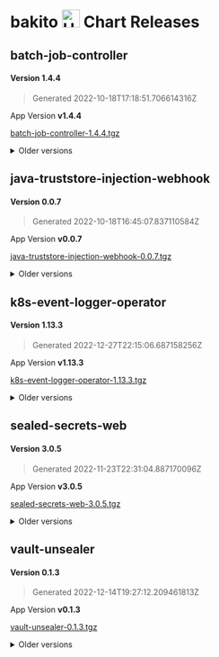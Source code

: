 # bakito <img src="https://helm.sh/img/helm.svg" alt="Helm" style="width:32px;"/> Chart Releases

## batch-job-controller

#### Version **1.4.4**

> Generated 2022-10-18T17:18:51.706614316Z

App Version **v1.4.4**

[batch-job-controller-1.4.4.tgz](https://github.com/bakito/helm-charts/releases/download/batch-job-controller-1.4.4/batch-job-controller-1.4.4.tgz)


<details>
  <summary>Older versions</summary>
  <br/><br/>
  <h4>Version <strong>1.4.3</strong></h4>

  <blockquote><p>Generated 2022-07-07T11:32:41.376363512Z</p></blockquote>

  <p>App Version <strong>v1.4.3</strong></p>
  <a href="https://github.com/bakito/helm-charts/releases/download/batch-job-controller-1.4.3/batch-job-controller-1.4.3.tgz">batch-job-controller-1.4.3.tgz</a>


  <br/><br/>
  <h4>Version <strong>1.4.2</strong></h4>

  <blockquote><p>Generated 2022-07-06T21:02:54.495782593Z</p></blockquote>

  <p>App Version <strong>v1.4.2</strong></p>
  <a href="https://github.com/bakito/helm-charts/releases/download/batch-job-controller-1.4.2/batch-job-controller-1.4.2.tgz">batch-job-controller-1.4.2.tgz</a>


  <br/><br/>
  <h4>Version <strong>1.4.1</strong></h4>

  <blockquote><p>Generated 2022-07-06T07:00:45.618623641Z</p></blockquote>

  <p>App Version <strong>v1.4.1</strong></p>
  <a href="https://github.com/bakito/helm-charts/releases/download/batch-job-controller-1.4.1/batch-job-controller-1.4.1.tgz">batch-job-controller-1.4.1.tgz</a>


  <br/><br/>
  <h4>Version <strong>1.4.0</strong></h4>

  <blockquote><p>Generated 2022-07-05T20:53:31.309596588Z</p></blockquote>

  <p>App Version <strong>v1.4.0</strong></p>
  <a href="https://github.com/bakito/helm-charts/releases/download/batch-job-controller-1.4.0/batch-job-controller-1.4.0.tgz">batch-job-controller-1.4.0.tgz</a>


  <br/><br/>
  <h4>Version <strong>1.3.0</strong></h4>

  <blockquote><p>Generated 2021-12-27T21:22:39.090378347Z</p></blockquote>

  <p>App Version <strong>v1.3.0</strong></p>
  <a href="https://github.com/bakito/helm-charts/releases/download/batch-job-controller-1.3.0/batch-job-controller-1.3.0.tgz">batch-job-controller-1.3.0.tgz</a>


  <br/><br/>
  <h4>Version <strong>1.2.4</strong></h4>

  <blockquote><p>Generated 2021-12-24T10:35:37.144675166Z</p></blockquote>

  <p>App Version <strong>v1.2.4</strong></p>
  <a href="https://github.com/bakito/helm-charts/releases/download/batch-job-controller-1.2.4/batch-job-controller-1.2.4.tgz">batch-job-controller-1.2.4.tgz</a>


  <br/><br/>
  <h4>Version <strong>1.2.3</strong></h4>

  <blockquote><p>Generated 2021-12-23T15:54:45.008016147Z</p></blockquote>

  <p>App Version <strong>v1.2.3</strong></p>
  <a href="https://github.com/bakito/helm-charts/releases/download/batch-job-controller-1.2.3/batch-job-controller-1.2.3.tgz">batch-job-controller-1.2.3.tgz</a>


  <br/><br/>
  <h4>Version <strong>1.2.2</strong></h4>

  <blockquote><p>Generated 2021-12-09T17:45:31.181095577Z</p></blockquote>

  <p>App Version <strong>v1.2.2</strong></p>
  <a href="https://github.com/bakito/helm-charts/releases/download/batch-job-controller-1.2.2/batch-job-controller-1.2.2.tgz">batch-job-controller-1.2.2.tgz</a>


  <br/><br/>
  <h4>Version <strong>1.2.1</strong></h4>

  <blockquote><p>Generated 2021-12-08T14:25:48.407917725Z</p></blockquote>

  <p>App Version <strong>v1.2.1</strong></p>
  <a href="https://github.com/bakito/helm-charts/releases/download/batch-job-controller-1.2.1/batch-job-controller-1.2.1.tgz">batch-job-controller-1.2.1.tgz</a>


  <br/><br/>
  <h4>Version <strong>1.2.0</strong></h4>

  <blockquote><p>Generated 2021-12-07T12:12:04.710022445Z</p></blockquote>

  <p>App Version <strong>v1.2.0</strong></p>
  <a href="https://github.com/bakito/helm-charts/releases/download/batch-job-controller-1.2.0/batch-job-controller-1.2.0.tgz">batch-job-controller-1.2.0.tgz</a>


  <br/><br/>
  <h4>Version <strong>1.1.3</strong></h4>

  <blockquote><p>Generated 2021-12-06T22:26:45.912669097Z</p></blockquote>

  <p>App Version <strong>v1.1.3</strong></p>
  <a href="https://github.com/bakito/helm-charts/releases/download/batch-job-controller-1.1.3/batch-job-controller-1.1.3.tgz">batch-job-controller-1.1.3.tgz</a>


  <br/><br/>
  <h4>Version <strong>1.1.2</strong></h4>

  <blockquote><p>Generated 2021-11-05T00:09:17.692082079Z</p></blockquote>

  <p>App Version <strong>v1.1.2</strong></p>
  <a href="https://github.com/bakito/helm-charts/releases/download/batch-job-controller-1.1.2/batch-job-controller-1.1.2.tgz">batch-job-controller-1.1.2.tgz</a>


  <br/><br/>
  <h4>Version <strong>v1.1.1</strong></h4>

  <blockquote><p>Generated 2021-08-25T20:30:58.869775403+02:00</p></blockquote>

  <p>App Version <strong>v1.1.1</strong></p>
  <a href="https://github.com/bakito/helm-charts/releases/download/batch-job-controller-v1.1.1/batch-job-controller-v1.1.1.tgz">batch-job-controller-v1.1.1.tgz</a>
</details>

## java-truststore-injection-webhook

#### Version **0.0.7**

> Generated 2022-10-18T16:45:07.837110584Z

App Version **v0.0.7**

[java-truststore-injection-webhook-0.0.7.tgz](https://github.com/bakito/helm-charts/releases/download/java-truststore-injection-webhook-0.0.7/java-truststore-injection-webhook-0.0.7.tgz)


<details>
  <summary>Older versions</summary>
  <br/><br/>
  <h4>Version <strong>0.0.6</strong></h4>

  <blockquote><p>Generated 2022-09-22T16:27:34.249460025Z</p></blockquote>

  <p>App Version <strong>v0.0.6</strong></p>
  <a href="https://github.com/bakito/helm-charts/releases/download/java-truststore-injection-webhook-0.0.6/java-truststore-injection-webhook-0.0.6.tgz">java-truststore-injection-webhook-0.0.6.tgz</a>


  <br/><br/>
  <h4>Version <strong>0.0.5</strong></h4>

  <blockquote><p>Generated 2021-11-03T20:35:32.141602152Z</p></blockquote>

  <p>App Version <strong>v0.0.5</strong></p>
  <a href="https://github.com/bakito/helm-charts/releases/download/java-truststore-injection-webhook-0.0.5/java-truststore-injection-webhook-0.0.5.tgz">java-truststore-injection-webhook-0.0.5.tgz</a>


  <br/><br/>
  <h4>Version <strong>0.0.4</strong></h4>

  <blockquote><p>Generated 2021-11-02T09:33:11.013027346Z</p></blockquote>

  <p>App Version <strong>v0.0.4</strong></p>
  <a href="https://github.com/bakito/helm-charts/releases/download/java-truststore-injection-webhook-0.0.4/java-truststore-injection-webhook-0.0.4.tgz">java-truststore-injection-webhook-0.0.4.tgz</a>


  <br/><br/>
  <h4>Version <strong>0.0.2</strong></h4>

  <blockquote><p>Generated 2021-10-30T13:16:26.566426629Z</p></blockquote>

  <p>App Version <strong>v0.0.2</strong></p>
  <a href="https://github.com/bakito/helm-charts/releases/download/java-truststore-injection-webhook-0.0.2/java-truststore-injection-webhook-0.0.2.tgz">java-truststore-injection-webhook-0.0.2.tgz</a>
</details>

## k8s-event-logger-operator

#### Version **1.13.3**

> Generated 2022-12-27T22:15:06.687158256Z

App Version **v1.13.3**

[k8s-event-logger-operator-1.13.3.tgz](https://github.com/bakito/helm-charts/releases/download/k8s-event-logger-operator-1.13.3/k8s-event-logger-operator-1.13.3.tgz)


<details>
  <summary>Older versions</summary>
  <br/><br/>
  <h4>Version <strong>1.13.2</strong></h4>

  <blockquote><p>Generated 2022-12-27T21:56:57.358814432Z</p></blockquote>

  <p>App Version <strong>v1.13.2</strong></p>
  <a href="https://github.com/bakito/helm-charts/releases/download/k8s-event-logger-operator-1.13.2/k8s-event-logger-operator-1.13.2.tgz">k8s-event-logger-operator-1.13.2.tgz</a>


  <br/><br/>
  <h4>Version <strong>1.13.1</strong></h4>

  <blockquote><p>Generated 2022-12-27T20:53:11.534751961Z</p></blockquote>

  <p>App Version <strong>v1.13.1</strong></p>
  <a href="https://github.com/bakito/helm-charts/releases/download/k8s-event-logger-operator-1.13.1/k8s-event-logger-operator-1.13.1.tgz">k8s-event-logger-operator-1.13.1.tgz</a>


  <br/><br/>
  <h4>Version <strong>1.12.0</strong></h4>

  <blockquote><p>Generated 2022-12-24T08:31:22.787267833Z</p></blockquote>

  <p>App Version <strong>v1.12.0</strong></p>
  <a href="https://github.com/bakito/helm-charts/releases/download/k8s-event-logger-operator-1.12.0/k8s-event-logger-operator-1.12.0.tgz">k8s-event-logger-operator-1.12.0.tgz</a>


  <br/><br/>
  <h4>Version <strong>1.11.1</strong></h4>

  <blockquote><p>Generated 2022-12-09T09:02:35.818105071Z</p></blockquote>

  <p>App Version <strong>v1.11.1</strong></p>
  <a href="https://github.com/bakito/helm-charts/releases/download/k8s-event-logger-operator-1.11.1/k8s-event-logger-operator-1.11.1.tgz">k8s-event-logger-operator-1.11.1.tgz</a>


  <br/><br/>
  <h4>Version <strong>1.11.0</strong></h4>

  <blockquote><p>Generated 2022-11-22T18:19:52.214988123Z</p></blockquote>

  <p>App Version <strong>v1.11.0</strong></p>
  <a href="https://github.com/bakito/helm-charts/releases/download/k8s-event-logger-operator-1.11.0/k8s-event-logger-operator-1.11.0.tgz">k8s-event-logger-operator-1.11.0.tgz</a>


  <br/><br/>
  <h4>Version <strong>1.10.2</strong></h4>

  <blockquote><p>Generated 2022-10-18T16:30:37.589528283Z</p></blockquote>

  <p>App Version <strong>v1.10.2</strong></p>
  <a href="https://github.com/bakito/helm-charts/releases/download/k8s-event-logger-operator-1.10.2/k8s-event-logger-operator-1.10.2.tgz">k8s-event-logger-operator-1.10.2.tgz</a>


  <br/><br/>
  <h4>Version <strong>1.10.1</strong></h4>

  <blockquote><p>Generated 2022-05-30T14:29:49.732531154Z</p></blockquote>

  <p>App Version <strong>v1.10.1</strong></p>
  <a href="https://github.com/bakito/helm-charts/releases/download/k8s-event-logger-operator-1.10.1/k8s-event-logger-operator-1.10.1.tgz">k8s-event-logger-operator-1.10.1.tgz</a>


  <br/><br/>
  <h4>Version <strong>1.10.0</strong></h4>

  <blockquote><p>Generated 2022-05-30T14:27:25.555184234Z</p></blockquote>

  <p>App Version <strong>v1.10.0</strong></p>
  <a href="https://github.com/bakito/helm-charts/releases/download/k8s-event-logger-operator-1.10.0/k8s-event-logger-operator-1.10.0.tgz">k8s-event-logger-operator-1.10.0.tgz</a>


  <br/><br/>
  <h4>Version <strong>1.9.4</strong></h4>

  <blockquote><p>Generated 2022-02-04T07:41:06.256241598Z</p></blockquote>

  <p>App Version <strong>v1.9.4</strong></p>
  <a href="https://github.com/bakito/helm-charts/releases/download/k8s-event-logger-operator-1.9.4/k8s-event-logger-operator-1.9.4.tgz">k8s-event-logger-operator-1.9.4.tgz</a>


  <br/><br/>
  <h4>Version <strong>1.9.3</strong></h4>

  <blockquote><p>Generated 2022-02-04T07:33:13.840257274Z</p></blockquote>

  <p>App Version <strong>v1.9.3</strong></p>
  <a href="https://github.com/bakito/helm-charts/releases/download/k8s-event-logger-operator-1.9.3/k8s-event-logger-operator-1.9.3.tgz">k8s-event-logger-operator-1.9.3.tgz</a>


  <br/><br/>
  <h4>Version <strong>1.9.2</strong></h4>

  <blockquote><p>Generated 2022-02-03T17:17:11.954294538Z</p></blockquote>

  <p>App Version <strong>v1.9.2</strong></p>
  <a href="https://github.com/bakito/helm-charts/releases/download/k8s-event-logger-operator-1.9.2/k8s-event-logger-operator-1.9.2.tgz">k8s-event-logger-operator-1.9.2.tgz</a>


  <br/><br/>
  <h4>Version <strong>1.9.1</strong></h4>

  <blockquote><p>Generated 2022-02-02T22:13:24.993847833Z</p></blockquote>

  <p>App Version <strong>v1.9.1</strong></p>
  <a href="https://github.com/bakito/helm-charts/releases/download/k8s-event-logger-operator-1.9.1/k8s-event-logger-operator-1.9.1.tgz">k8s-event-logger-operator-1.9.1.tgz</a>


  <br/><br/>
  <h4>Version <strong>1.9.0</strong></h4>

  <blockquote><p>Generated 2022-02-02T15:41:51.90439579Z</p></blockquote>

  <p>App Version <strong>v1.9.0</strong></p>
  <a href="https://github.com/bakito/helm-charts/releases/download/k8s-event-logger-operator-1.9.0/k8s-event-logger-operator-1.9.0.tgz">k8s-event-logger-operator-1.9.0.tgz</a>


  <br/><br/>
  <h4>Version <strong>1.8.2</strong></h4>

  <blockquote><p>Generated 2021-11-05T00:02:25.182569646Z</p></blockquote>

  <p>App Version <strong>v1.8.2</strong></p>
  <a href="https://github.com/bakito/helm-charts/releases/download/k8s-event-logger-operator-1.8.2/k8s-event-logger-operator-1.8.2.tgz">k8s-event-logger-operator-1.8.2.tgz</a>


  <br/><br/>
  <h4>Version <strong>1.8.1</strong></h4>

  <blockquote><p>Generated 2021-08-25T19:01:09.43622615+02:00</p></blockquote>

  <p>App Version <strong>1.8.1</strong></p>
  <a href="https://github.com/bakito/helm-charts/releases/download/k8s-event-logger-operator-1.8.1/k8s-event-logger-operator-1.8.1.tgz">k8s-event-logger-operator-1.8.1.tgz</a>
</details>

## sealed-secrets-web

#### Version **3.0.5**

> Generated 2022-11-23T22:31:04.887170096Z

App Version **v3.0.5**

[sealed-secrets-web-3.0.5.tgz](https://github.com/bakito/helm-charts/releases/download/sealed-secrets-web-3.0.5/sealed-secrets-web-3.0.5.tgz)


<details>
  <summary>Older versions</summary>
  <br/><br/>
  <h4>Version <strong>3.0.4</strong></h4>

  <blockquote><p>Generated 2022-11-23T19:37:55.567088336Z</p></blockquote>

  <p>App Version <strong>v3.0.4</strong></p>
  <a href="https://github.com/bakito/helm-charts/releases/download/sealed-secrets-web-3.0.4/sealed-secrets-web-3.0.4.tgz">sealed-secrets-web-3.0.4.tgz</a>


  <br/><br/>
  <h4>Version <strong>3.0.3</strong></h4>

  <blockquote><p>Generated 2022-11-23T14:18:00.036136629Z</p></blockquote>

  <p>App Version <strong>v3.0.3</strong></p>
  <a href="https://github.com/bakito/helm-charts/releases/download/sealed-secrets-web-3.0.3/sealed-secrets-web-3.0.3.tgz">sealed-secrets-web-3.0.3.tgz</a>


  <br/><br/>
  <h4>Version <strong>3.0.2</strong></h4>

  <blockquote><p>Generated 2022-11-23T13:07:26.775120051Z</p></blockquote>

  <p>App Version <strong>v3.0.2</strong></p>
  <a href="https://github.com/bakito/helm-charts/releases/download/sealed-secrets-web-3.0.2/sealed-secrets-web-3.0.2.tgz">sealed-secrets-web-3.0.2.tgz</a>


  <br/><br/>
  <h4>Version <strong>3.0.0</strong></h4>

  <blockquote><p>Generated 2022-11-19T18:30:13.005204347Z</p></blockquote>

  <p>App Version <strong>v3.0.0</strong></p>
  <a href="https://github.com/bakito/helm-charts/releases/download/sealed-secrets-web-3.0.0/sealed-secrets-web-3.0.0.tgz">sealed-secrets-web-3.0.0.tgz</a>


  <br/><br/>
  <h4>Version <strong>3.0.0-pre</strong></h4>

  <blockquote><p>Generated 2022-11-18T18:01:09.610745936Z</p></blockquote>

  <p>App Version <strong>v3.0.0-pre</strong></p>
  <a href="https://github.com/bakito/helm-charts/releases/download/sealed-secrets-web-3.0.0-pre/sealed-secrets-web-3.0.0-pre.tgz">sealed-secrets-web-3.0.0-pre.tgz</a>


  <br/><br/>
  <h4>Version <strong>2.8.3</strong></h4>

  <blockquote><p>Generated 2022-10-24T06:24:15.220427048Z</p></blockquote>

  <p>App Version <strong>v2.8.3</strong></p>
  <a href="https://github.com/bakito/helm-charts/releases/download/sealed-secrets-web-2.8.3/sealed-secrets-web-2.8.3.tgz">sealed-secrets-web-2.8.3.tgz</a>


  <br/><br/>
  <h4>Version <strong>2.8.2</strong></h4>

  <blockquote><p>Generated 2022-10-18T13:39:23.474272967Z</p></blockquote>

  <p>App Version <strong>v2.8.2</strong></p>
  <a href="https://github.com/bakito/helm-charts/releases/download/sealed-secrets-web-2.8.2/sealed-secrets-web-2.8.2.tgz">sealed-secrets-web-2.8.2.tgz</a>


  <br/><br/>
  <h4>Version <strong>2.8.1</strong></h4>

  <blockquote><p>Generated 2022-10-01T19:18:42.966283012Z</p></blockquote>

  <p>App Version <strong>v2.8.1</strong></p>
  <a href="https://github.com/bakito/helm-charts/releases/download/sealed-secrets-web-2.8.1/sealed-secrets-web-2.8.1.tgz">sealed-secrets-web-2.8.1.tgz</a>


  <br/><br/>
  <h4>Version <strong>2.8.0</strong></h4>

  <blockquote><p>Generated 2022-03-25T20:26:30.434037662Z</p></blockquote>

  <p>App Version <strong>v2.8.0</strong></p>
  <a href="https://github.com/bakito/helm-charts/releases/download/sealed-secrets-web-2.8.0/sealed-secrets-web-2.8.0.tgz">sealed-secrets-web-2.8.0.tgz</a>


  <br/><br/>
  <h4>Version <strong>2.7.1</strong></h4>

  <blockquote><p>Generated 2022-03-06T07:35:21.892930259Z</p></blockquote>

  <p>App Version <strong>v2.7.1</strong></p>
  <a href="https://github.com/bakito/helm-charts/releases/download/sealed-secrets-web-2.7.1/sealed-secrets-web-2.7.1.tgz">sealed-secrets-web-2.7.1.tgz</a>


  <br/><br/>
  <h4>Version <strong>2.7.0</strong></h4>

  <blockquote><p>Generated 2022-01-24T19:43:53.307831499Z</p></blockquote>

  <p>App Version <strong>v2.7.0</strong></p>
  <a href="https://github.com/bakito/helm-charts/releases/download/sealed-secrets-web-2.7.0/sealed-secrets-web-2.7.0.tgz">sealed-secrets-web-2.7.0.tgz</a>


  <br/><br/>
  <h4>Version <strong>2.6.1</strong></h4>

  <blockquote><p>Generated 2021-10-12T01:56:57.234627959+02:00</p></blockquote>

  <p>App Version <strong>v2.6.1</strong></p>
  <a href="https://github.com/bakito/helm-charts/releases/download/sealed-secrets-web-2.6.1/sealed-secrets-web-2.6.1.tgz">sealed-secrets-web-2.6.1.tgz</a>


  <br/><br/>
  <h4>Version <strong>2.6.0</strong></h4>

  <blockquote><p>Generated 2021-09-15T21:33:30.235863008+02:00</p></blockquote>

  <p>App Version <strong>2.6.0</strong></p>
  <a href="https://github.com/bakito/helm-charts/releases/download/sealed-secrets-web-2.6.0/sealed-secrets-web-2.6.0.tgz">sealed-secrets-web-2.6.0.tgz</a>


  <br/><br/>
  <h4>Version <strong>2.5.4</strong></h4>

  <blockquote><p>Generated 2021-09-10T13:27:58.05926312+02:00</p></blockquote>

  <p>App Version <strong>2.5.4</strong></p>
  <a href="https://github.com/bakito/helm-charts/releases/download/sealed-secrets-web-2.5.4/sealed-secrets-web-2.5.4.tgz">sealed-secrets-web-2.5.4.tgz</a>


  <br/><br/>
  <h4>Version <strong>2.5.3</strong></h4>

  <blockquote><p>Generated 2021-09-10T13:16:06.890062458+02:00</p></blockquote>

  <p>App Version <strong>2.5.3</strong></p>
  <a href="https://github.com/bakito/helm-charts/releases/download/sealed-secrets-web-2.5.3/sealed-secrets-web-2.5.3.tgz">sealed-secrets-web-2.5.3.tgz</a>


  <br/><br/>
  <h4>Version <strong>2.5.2</strong></h4>

  <blockquote><p>Generated 2021-09-10T07:35:41.709763934+02:00</p></blockquote>

  <p>App Version <strong>2.5.2</strong></p>
  <a href="https://github.com/bakito/helm-charts/releases/download/sealed-secrets-web-2.5.2/sealed-secrets-web-2.5.2.tgz">sealed-secrets-web-2.5.2.tgz</a>


  <br/><br/>
  <h4>Version <strong>2.5.1</strong></h4>

  <blockquote><p>Generated 2021-09-03T21:17:24.787032551+02:00</p></blockquote>

  <p>App Version <strong>2.5.1</strong></p>
  <a href="https://github.com/bakito/helm-charts/releases/download/sealed-secrets-web-2.5.1/sealed-secrets-web-2.5.1.tgz">sealed-secrets-web-2.5.1.tgz</a>


  <br/><br/>
  <h4>Version <strong>2.5.0</strong></h4>

  <blockquote><p>Generated 2021-08-26T21:06:38.413497229+02:00</p></blockquote>

  <p>App Version <strong>2.5.0</strong></p>
  <a href="https://github.com/bakito/helm-charts/releases/download/sealed-secrets-web-2.5.0/sealed-secrets-web-2.5.0.tgz">sealed-secrets-web-2.5.0.tgz</a>
</details>

## vault-unsealer

#### Version **0.1.3**

> Generated 2022-12-14T19:27:12.209461813Z

App Version **v0.1.3**

[vault-unsealer-0.1.3.tgz](https://github.com/bakito/helm-charts/releases/download/vault-unsealer-0.1.3/vault-unsealer-0.1.3.tgz)


<details>
  <summary>Older versions</summary>
  <br/><br/>
  <h4>Version <strong>0.1.2</strong></h4>

  <blockquote><p>Generated 2022-12-14T19:25:52.348256528Z</p></blockquote>

  <p>App Version <strong>v0.1.2</strong></p>
  <a href="https://github.com/bakito/helm-charts/releases/download/vault-unsealer-0.1.2/vault-unsealer-0.1.2.tgz">vault-unsealer-0.1.2.tgz</a>


  <br/><br/>
  <h4>Version <strong>0.1.1</strong></h4>

  <blockquote><p>Generated 2022-10-20T10:59:16.502471141Z</p></blockquote>

  <p>App Version <strong>v0.1.1</strong></p>
  <a href="https://github.com/bakito/helm-charts/releases/download/vault-unsealer-0.1.1/vault-unsealer-0.1.1.tgz">vault-unsealer-0.1.1.tgz</a>


  <br/><br/>
  <h4>Version <strong>0.1.0</strong></h4>

  <blockquote><p>Generated 2022-10-20T12:14:19.703966251Z</p></blockquote>

  <p>App Version <strong>v0.1.0</strong></p>
  <a href="https://github.com/bakito/helm-charts/releases/download/vault-unsealer-0.1.0/vault-unsealer-0.1.0.tgz">vault-unsealer-0.1.0.tgz</a>


  <br/><br/>
  <h4>Version <strong>0.0.7</strong></h4>

  <blockquote><p>Generated 2022-10-19T22:16:48.657093641Z</p></blockquote>

  <p>App Version <strong>v0.0.7</strong></p>
  <a href="https://github.com/bakito/helm-charts/releases/download/vault-unsealer-0.0.7/vault-unsealer-0.0.7.tgz">vault-unsealer-0.0.7.tgz</a>


  <br/><br/>
  <h4>Version <strong>0.0.3</strong></h4>

  <blockquote><p>Generated 2022-10-18T13:42:01.875797584Z</p></blockquote>

  <p>App Version <strong>v0.0.3</strong></p>
  <a href="https://github.com/bakito/helm-charts/releases/download/vault-unsealer-0.0.3/vault-unsealer-0.0.3.tgz">vault-unsealer-0.0.3.tgz</a>


  <br/><br/>
  <h4>Version <strong>0.0.2</strong></h4>

  <blockquote><p>Generated 2022-10-18T13:10:17.722220911Z</p></blockquote>

  <p>App Version <strong>v0.0.2</strong></p>
  <a href="https://github.com/bakito/helm-charts/releases/download/vault-unsealer-0.0.2/vault-unsealer-0.0.2.tgz">vault-unsealer-0.0.2.tgz</a>


  <br/><br/>
  <h4>Version <strong>0.0.1</strong></h4>

  <blockquote><p>Generated 2022-10-17T11:12:18.071599136Z</p></blockquote>

  <p>App Version <strong>v0.0.1</strong></p>
  <a href="https://github.com/bakito/helm-charts/releases/download/vault-unsealer-0.0.1/vault-unsealer-0.0.1.tgz">vault-unsealer-0.0.1.tgz</a>
</details>

